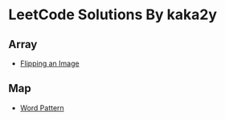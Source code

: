 # LeetCode Solutions By kaka2y
## Array
- [Flipping an Image](https://github.com/Kaka2y/Algorithm/blob/master/Solutions/Flipping%20an%20Image.md)
## Map
- [Word Pattern](https://github.com/Kaka2y/Algorithm/blob/master/Solutions/Word%20Pattern.md)

